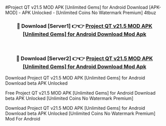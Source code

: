 #Project QT v21.5 MOD APK [Unlimited Gems] for Android Download [APK-MOD] - APK Unlocked - [Unlimited Coins No Watermark Premium] 4tbuz



<div align="center">

<h3>🔴 Download [Server1] 👉👉 <a href="https://momento.my/?title=Project_QT_v21.5_MOD_APK_[Unlimited_Gems]_for_Android_Download">Project QT v21.5 MOD APK [Unlimited Gems] for Android Download Mod Apk</a></h3><br>

<h3>🔴 Download [Server2] 👉👉 <a href="https://momento.my/?title=Project_QT_v21.5_MOD_APK_[Unlimited_Gems]_for_Android_Download">Project QT v21.5 MOD APK [Unlimited Gems] for Android Download Mod Apk</a></h3>
</div>



Download Project QT v21.5 MOD APK [Unlimited Gems] for Android Download beta APK Unlocked

Free Project QT v21.5 MOD APK [Unlimited Gems] for Android Download beta APK Unlocked [Unlimited Coins No Watermark Premium]

Download Project QT v21.5 MOD APK [Unlimited Gems] for Android Download beta APK Unlocked [Unlimited Coins No Watermark Premium] Mod For Android
